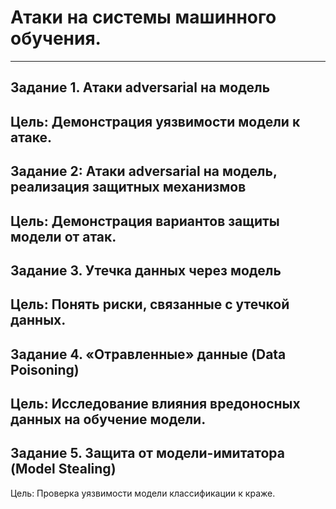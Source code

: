 #  Атаки на системы машинного обучения.
---
## Задание 1. Атаки adversarial на модель 
Цель: Демонстрация уязвимости модели к атаке.
---
## Задание 2: Атаки adversarial на модель, реализация защитных механизмов 
Цель: Демонстрация вариантов защиты модели от атак.
---
## Задание 3. Утечка данных через модель
Цель: Понять риски, связанные с утечкой данных.
---
## Задание 4. «Отравленные» данные (Data Poisoning) 
Цель: Исследование влияния вредоносных данных на обучение модели.
---
## Задание 5. Защита от модели-имитатора (Model Stealing)
Цель: Проверка уязвимости модели классификации к краже.
